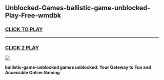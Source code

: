 
## Unblocked-Games-ballistic-game-unblocked-Play-Free-wmdbk
<h3>
<a href="https://premium76.site?title=ballistic-game-unblocked&ref=21A">CLICK TO PLAY</a></h3>
<hr>

<h3>
<a href="https://premium76.site?title=ballistic-game-unblocked&ref=21A">CLICK 2 PLAY</a>
  
</h3>

<a href="https://premium76.site?title=ballistic-game-unblocked&ref=21A"><img src="https://clearcache.store/games.png"></a>


**ballistic-game-unblocked games unblocked: Your Gateway to Fun and Accessible Online Gaming**

